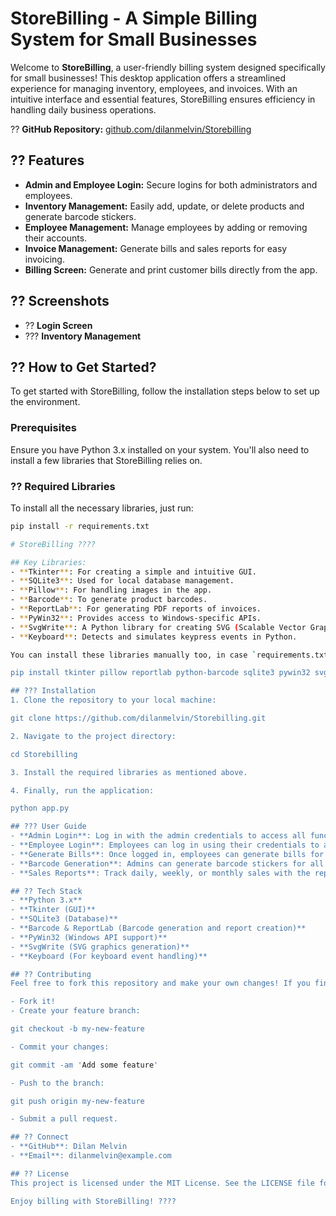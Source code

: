 # StoreBilling - A Simple Billing System for Small Businesses

Welcome to **StoreBilling**, a user-friendly billing system designed specifically for small businesses! This desktop application offers a streamlined experience for managing inventory, employees, and invoices. With an intuitive interface and essential features, StoreBilling ensures efficiency in handling daily business operations.

?? **GitHub Repository:** [github.com/dilanmelvin/Storebilling](https://github.com/dilanmelvin/Storebilling)

## ?? Features
- **Admin and Employee Login:** Secure logins for both administrators and employees.
- **Inventory Management:** Easily add, update, or delete products and generate barcode stickers.
- **Employee Management:** Manage employees by adding or removing their accounts.
- **Invoice Management:** Generate bills and sales reports for easy invoicing.
- **Billing Screen:** Generate and print customer bills directly from the app.

## ?? Screenshots
- ?? **Login Screen**
- ??? **Inventory Management**

## ?? How to Get Started?
To get started with StoreBilling, follow the installation steps below to set up the environment.

### Prerequisites
Ensure you have Python 3.x installed on your system. You'll also need to install a few libraries that StoreBilling relies on.

### ?? Required Libraries
To install all the necessary libraries, just run:

```bash
pip install -r requirements.txt

# StoreBilling ????

## Key Libraries:
- **Tkinter**: For creating a simple and intuitive GUI.
- **SQLite3**: Used for local database management.
- **Pillow**: For handling images in the app.
- **Barcode**: To generate product barcodes.
- **ReportLab**: For generating PDF reports of invoices.
- **PyWin32**: Provides access to Windows-specific APIs.
- **SvgWrite**: A Python library for creating SVG (Scalable Vector Graphics) files.
- **Keyboard**: Detects and simulates keypress events in Python.

You can install these libraries manually too, in case `requirements.txt` doesn't work:

pip install tkinter pillow reportlab python-barcode sqlite3 pywin32 svgwrite keyboard

## ??? Installation
1. Clone the repository to your local machine:

git clone https://github.com/dilanmelvin/Storebilling.git

2. Navigate to the project directory:

cd Storebilling

3. Install the required libraries as mentioned above.

4. Finally, run the application:

python app.py

## ??? User Guide
- **Admin Login**: Log in with the admin credentials to access all functionalities such as employee and inventory management.
- **Employee Login**: Employees can log in using their credentials to access the billing interface.
- **Generate Bills**: Once logged in, employees can generate bills for customers, which can be printed directly from the billing screen.
- **Barcode Generation**: Admins can generate barcode stickers for all products with a single click.
- **Sales Reports**: Track daily, weekly, or monthly sales with the reporting feature.

## ?? Tech Stack
- **Python 3.x**
- **Tkinter (GUI)**
- **SQLite3 (Database)**
- **Barcode & ReportLab (Barcode generation and report creation)**
- **PyWin32 (Windows API support)**
- **SvgWrite (SVG graphics generation)**
- **Keyboard (For keyboard event handling)**

## ?? Contributing
Feel free to fork this repository and make your own changes! If you find bugs or have feature requests, feel free to open an issue. Contributions are always welcome.

- Fork it!
- Create your feature branch:

git checkout -b my-new-feature

- Commit your changes:

git commit -am 'Add some feature'

- Push to the branch:

git push origin my-new-feature

- Submit a pull request.

## ?? Connect
- **GitHub**: Dilan Melvin
- **Email**: dilanmelvin@example.com

## ?? License
This project is licensed under the MIT License. See the LICENSE file for details.

Enjoy billing with StoreBilling! ????
